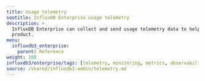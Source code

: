 ```yaml
---
title: Usage telemetry
seotitle: InfluxDB Enterprise usage telemetry
description: >
  InfluxDB Enterprise can collect and send usage telemetry data to help improve the
  product.
menu:
  influxdb3_enterprise:
    parent: Reference
weight: 108
influxdb3/enterprise/tags: [telemetry, monitoring, metrics, observability]
source: /shared/influxdb3-admin/telemetry.md
---
```


<!--
The content of this file is located at
content/shared/influxdb3-admin/telemetry.md
-->